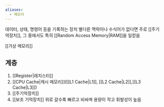 ```yaml
---
aliases:
  - 메모리
---
```

데이터, 상태, 명령어 등을 기록하는 장치
별다른 맥락이나 수식어가 없다면 주로 [[주기억장치]], 그 중에서도 특히 [[Random Access Memory|RAM]]을 일컫음

[[가상 메모리]]

## 계층
1. [[Register|레지스터]]
2. [[CPU Cache|캐시 메모리]]([[L1 Cache|L1]], [[L2 Cache|L2]],[[L3 Cache|L3]])
3. [[주기억장치]]
4. [[보조 기억장치]]
위로 갈수록 빠르고 비싸며 용량이 작고 휘발성이 높음